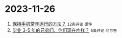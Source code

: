 # 2023-11-26

1. [保持手机常年运行的方法？](https://www.v2ex.com/t/995231) `12条评论` `硬件`
1. [毕业 3-5 年的兄弟们，你们现在咋样？](https://www.v2ex.com/t/995249) `6条评论` `问与答`
